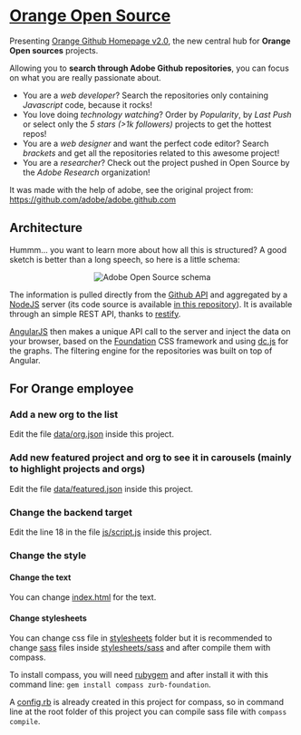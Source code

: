 [Orange Open Source](http://orange-opensource.github.com)
=======================

Presenting [Orange Github Homepage v2.0](http://orange-opensource.github.com), the new central hub for **Orange Open sources** projects.

Allowing you to **search through Adobe Github repositories**, you can focus on what you are really passionate about.

- You are a *web developer*? Search the repositories only containing *Javascript* code, because it rocks!
- You love doing *technology watching*? Order by *Popularity*, by *Last Push* or select only the *5 stars (>1k followers)* projects to get the hottest repos!
- You are a *web designer* and want the perfect code editor? Search *brackets* and get all the repositories related to this awesome project!
- You are a *researcher*? Check out the project pushed in Open Source by the *Adobe Research* organization!

It was made with the help of adobe, see the original project from: https://github.com/adobe/adobe.github.com

## Architecture

Hummm... you want to learn more about how all this is structured? A good sketch is better than a long speech, so here is a little schema:

<p align="center"> <img src="https://raw.github.com/adobe/adobe.github.com/master/img/schema_adobe_open_source.png"  alt="Adobe Open Source schema" /></p>

The information is pulled directly from the [Github API](http://developer.github.com/v3/) and aggregated by a [NodeJS](http://nodejs.org) server (its code source is available [in this repository](https://github.com/Orange-OpenSource/server.adobe.github.com)). It is available through an simple REST API, thanks to [restify](http://mcavage.me/node-restify/).

[AngularJS](http://angularjs.org/) then makes a unique API call to the server and inject the data on your browser, based on the [Foundation](http://foundation.zurb.com/) CSS framework and using [dc.js](http://nickqizhu.github.io/dc.js/) for the graphs. The filtering engine for the repositories was built on top of Angular.

## For Orange employee

### Add a new org to the list

Edit the file [data/org.json](/data/org.json) inside this project.

### Add new featured project and org to see it in carousels (mainly to highlight projects and orgs)

Edit the file [data/featured.json](/data/featured.json) inside this project.

### Change the backend target

Edit the line 18 in the file [js/script.js](js/script.js#L18) inside this project.

### Change the style

#### Change the text
You can change [index.html](index.html) for the text.

#### Change stylesheets

You can change css file in [stylesheets](/stylesheets) folder but it is recommended to change [sass](http://sass-lang.com/) files inside [stylesheets/sass](/stylesheets/sass) and after compile them with compass.

To install compass, you will need [rubygem](https://rubygems.org/pages/download) and after install it with this command line: `gem install compass zurb-foundation`.

A [config.rb](/config.rb) is already created in this project for compass, so in command line at the root folder of this project you can compile sass file with `compass compile`.